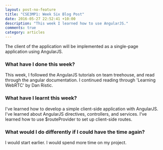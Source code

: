 ```yaml
---
layout: post-no-feature
title: "CSE3MP1: Week Six Blog Post"
date: 2016-05-27 22:52:41 +10:00
description: "This week I learned how to use AngularJS."
comments: true
category: articles
---
```



The client of the application will be implemented as a single-page application using AngularJS.

### What have I done this week?

This week, I followed the AngularJS tutorials on team treehouse, and read through the angular documentation. I continued reading through 'Learning WebRTC' by Dan Ristic.

### What have I learnt this week?

I've learned how to develop a simple client-side application with AngularJS. I've learned about AngularJS directives, controllers, and services. I've learned how to use $routeProvider to set up client-side routes.

### What would I do differently if I could have the time again?

I would start earlier. I would spend more time on my project.
